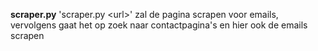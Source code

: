 **scraper.py**
'scraper.py \<url\>' zal de pagina scrapen voor emails, vervolgens gaat het op zoek naar contactpagina's en hier ook de emails scrapen
